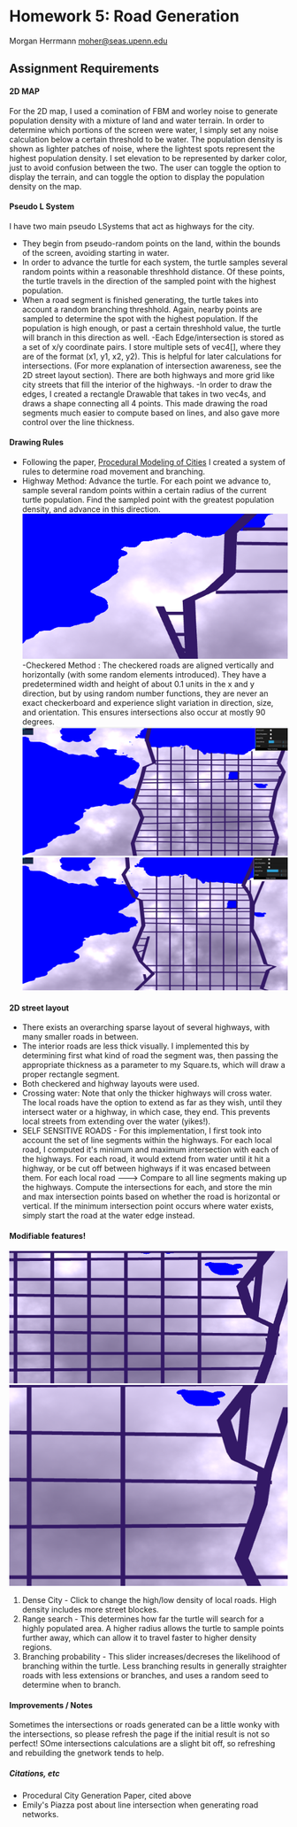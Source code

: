 # Homework 5: Road Generation

Morgan Herrmann
moher@seas.upenn.edu

## Assignment Requirements

#### 2D MAP
For the 2D map, I used a comination of FBM and worley noise to generate population density with a mixture of land and water terrain. In order to determine which portions of the screen were water, I simply set any noise calculation below a certain threshold to be water. The population density is shown as lighter patches of noise, where the lightest spots represent the highest population density. I set elevation to be represented by darker color, just to avoid confusion between the two.
The user can toggle the option to display the terrain, and can toggle the option to display the population density on the map.

#### Pseudo L System

I have two main pseudo LSystems that act as highways for the city.  
  - They begin from pseudo-random points on the land, within the bounds of the screen, avoiding starting in water.
  - In order to advance the turtle for each system, the turtle samples several random points within a reasonable threshhold distance.  Of these points, the turtle travels in the direction of the sampled point with the highest population.
  - When a road segment is finished generating, the turtle takes into account a random branching threshhold.  Again, nearby points are sampled to determine the spot with the highest population.  If the population is high enough, or past a certain threshhold value, the turtle will branch in this direction as well.
  -Each Edge/intersection is stored as a set of x/y coordinate pairs.  I store multiple sets of vec4[], where they are of the format (x1, y1, x2, y2). This is helpful for later calculations for intersections. (For more explanation of intersection awareness, see the 2D street layout section).  There are both highways and more grid like city streets that fill the interior of the highways.
  -In order to draw the edges, I created a rectangle Drawable that takes in two vec4s, and draws a shape connecting all 4 points.  This made drawing the road segments much easier to compute based on lines, and also gave more control over the line thickness.
  
  #### Drawing Rules
  - Following the paper, [Procedural Modeling of Cities](proceduralCityGeneration.pdf) I created a system of rules to determine road movement and branching.
  - Highway Method: Advance the turtle. For each point we advance to, sample several random points within a certain radius of the current turtle population.  Find the sampled point with the greatest population density, and advance in this direction.
  ![](road1.PNG)
  -Checkered Method : The checkered roads are aligned vertically and horizontally (with some random elements introduced). They have a predetermined width and height of about 0.1 units in the x and y direction, but by using random number functions, they are never an exact checkerboard and experience slight variation in direction, size, and orientation. This ensures intersections also occur at mostly 90 degrees.
   ![](road2.PNG)
    ![](road3.PNG)
  
  #### 2D street layout
  - There exists an overarching sparse layout of several highways, with many smaller roads in between.
  - The interior roads are less thick visually. I implemented this by determining first what kind of road the segment was, then passing the appropriate thickness as a parameter to my Square.ts, which will draw a proper rectangle segment.
  - Both checkered and highway layouts were used. 
  - Crossing water: Note that only the thicker highways will cross water.  The local roads have the option to extend as far as they wish, until they intersect water or a highway, in which case, they end.  This prevents local streets from extending over the water (yikes!).
  - SELF SENSITIVE ROADS - For this implementation, I first took into account the set of line segments within the highways.  For each local road, I computed it's minimum and maximum intersection with each of the highways. For each road, it would extend from water until it hit a highway, or be cut off between highways if it was encased between them.
  For each local road ---> Compare to all line segments making up the highways. Compute the intersections for each, and store the min and max intersection points based on whether the road is horizontal or vertical. If the minimum intersection point occurs where water exists, simply start the road at the water edge instead.
#### Modifiable features!

![](dense1.PNG)
![](dense2.PNG)

1) Dense City - Click to change the high/low density of local roads. High density includes more street blockes.
2) Range search - This determines how far the turtle will search for a highly populated area. A higher radius allows the turtle to sample points further away, which can allow it to travel faster to higher density regions.
3) Branching probability - This slider increases/decreses the likelihood of branching within the turtle.  Less branching results in generally straighter roads with less extensions or branches, and uses a random seed to determine when to branch. 

#### Improvements / Notes
Sometimes the intersections or roads generated can be a little wonky with the intersections, so please refresh the page if the initial result is not so perfect! SOme intersections calculations are a slight bit off, so refreshing and rebuilding the gnetwork tends to help.

##### Citations, etc
- Procedural City Generation Paper, cited above
- Emily's Piazza post about line intersection when generating road networks.



